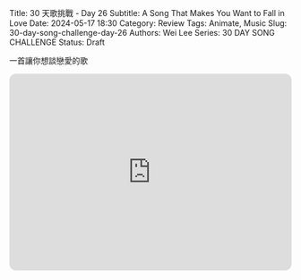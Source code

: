 Title: 30 天歌挑戰 - Day 26
Subtitle: A Song That Makes You Want to Fall in Love
Date: 2024-05-17 18:30
Category: Review
Tags: Animate, Music
Slug: 30-day-song-challenge-day-26
Authors: Wei Lee
Series: 30 DAY SONG CHALLENGE
Status: Draft

<!--more-->

一首讓你想談戀愛的歌

<iframe style="border-radius:12px" src="https://open.spotify.com/embed/track/4ORzuXhQcJAtWaefOdns9P?utm_source=generator" width="100%" height="352" frameBorder="0" allowfullscreen="" allow="autoplay; clipboard-write; encrypted-media; fullscreen; picture-in-picture" loading="lazy"></iframe>
